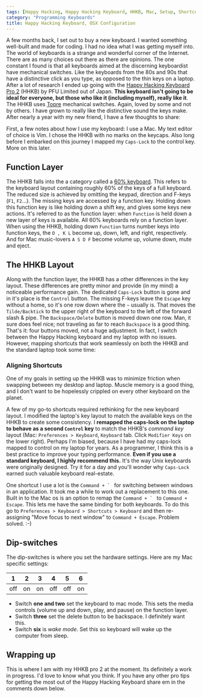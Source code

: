 ```yaml
---
tags: [Happy Hacking, Happy Hacking Keyboard, HHKB, Mac, Setup, Shortcuts]
category: "Programming Keyboards"
title: Happy Hacking Keyboard, OSX Configuration
---
```


A few months back, I set out to buy a new keyboard. I wanted something well-built and made for coding. I had no idea what I was getting myself into. The world of keyboards is a strange and wonderful corner of the Internet. There are as many choices out there as there are opinions. The one constant I found is that all keyboards aimed at the discerning keyboardist have mechanical switches. Like the keyboards from the 80s and 90s that have a distinctive click as you type, as opposed to the thin keys on a laptop. After a lot of research I ended up going with the [Happy Hacking Keyboard Pro 2](https://en.wikipedia.org/wiki/Happy_Hacking_Keyboard) (HHKB) by PFU Limited out of Japan. __This keyboard isn't going to be ideal for everyone, but those who like it (including myself), really like it__. The HHKB uses [Topre](http://deskthority.net/wiki/Topre_switch) mechanical switches. Again, loved by some and not by others. I have grown to really like the distinctive sound the keys make. After nearly a year with my new friend, I have a few thoughts to share:

First, a few notes about how I use my keyboard: I use a Mac. My text editor of choice is Vim. I chose the HHKB with no marks on the keycaps. Also long before I embarked on this journey I mapped my `Caps-Lock` to the control key. More on this later.

## Function Layer

The HHKB falls into the a category called a [60% keyboard]. This refers to the keyboard layout containing roughly 60% of the keys of a full keyboard. The reduced size is achieved by omitting the keypad, direction and F-keys (`F1`, `F2`...). The missing keys are accessed by a function key. Holding down this function key is like holding down a shift key, and gives some keys new actions. It's referred to as the function layer: when `Function` is held down a new layer of keys is available. All 60% keyboards rely on a function layer. When using the HHKB, holding down `Function` turns number keys into function keys, the `O , K L` become up, down, left, and right, respectively. And for Mac music-lovers `A S D F` become volume up, volume down, mute and eject.

## The HHKB Layout

Along with the function layer, the HHKB has a other differences in the key layout. These differences are pretty minor and provide (in my mind) a noticeable performance gain. The dedicated `Caps-Lock` button is gone and in it's place is the `Control` button. The missing F-keys leave the `Escape` key without a home, so it's one row down where the `` ~ `` usually is. That moves the `Tilde/Backtick` to the upper right of the keyboard to the left of the forward slash & pipe. The `Backspace/Delete` button is moved down one row.  Man, it sure does feel nice; not traveling as far to reach `Backspace` is a good thing. That's it: four buttons moved, not a huge adjustment. In fact, I switch between the Happy Hacking keyboard and my laptop with no issues. However, mapping shortcuts that work seamlessly on both the HHKB and the standard laptop took some time:

### Aligning Shortcuts

One of my goals in setting up the HHKB was to minimize friction when swapping between my desktop and laptop. Muscle memory is a good thing, and I don't want to be hopelessly crippled on every other keyboard on the planet.

A few of my go-to shortcuts required rethinking for the new keyboard layout. I modified the laptop's key layout to match the available keys on the HHKB to create some consistency. I __remapped the caps-lock on the laptop to behave as a second `Control` key__ to match the HHKB's _command key_ layout (Mac: `Preferences > Keyboard`, `Keyboard` tab. Click `Modifier Keys` on the lower right). Perhaps I'm biased, because I have had my caps-lock mapped to control on my laptop for years. As a programmer, I think this is a best practice to improve your typing performance. __Even if you use a standard keyboard, I highly recommend this.__ It's the way Unix keyboards were originally designed. Try it for a day and you'll wonder why `Caps-Lock` earned such valuable keyboard real-estate.

One shortcut I use a lot  is the ``Command + ` `` for switching between windows in an application. It took me a while to work out a replacement to this one. Built in to the Mac os is an option to remap the ``Command + ` `` to `Command + Escape`. This lets me have the same binding for both keyboards. To do this go to `Preferences > Keyboard > Shortcuts > Keyboard` and then re-assigning "Move focus to next window" to `Command + Escape`. Problem solved. :-)

## Dip-switches

The dip-switches is where you set the hardware settings. Here are my Mac specific settings:

|  1  |  2  |  3  |  4  |  5  |  6  |
| --- | --- | --- | --- | --- | --- |
| off | on  | on  | off | off | on  |

- Switch __one and two__ set the keyboard to mac mode. This sets the media controls (volume up and down, play, and pause) on the function layer.
- Switch __three__ set the delete button to be backspace. I definitely want this.
- Switch __six__ is *wake mode*. Set this so keyboard will wake up the computer from sleep.

## Wrapping up

This is where I am with my HHKB pro 2 at the moment. Its definitely a work in progress. I'd love to know what you think. If you have any other pro tips for getting the most out of the Happy Hacking Keyboard share em in the comments down below.

[60% keyboard]: http://deskthority.net/wiki/60%25
